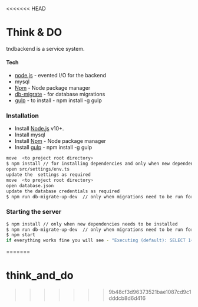 <<<<<<< HEAD
# Think & DO

tndbackend is a service system.

#### Tech

- [node.js] - evented I/O for the backend
- mysql
- [Npm] - Node package manager
- [db-migrate] - for database migrations
- [gulp] - to install - npm install -g gulp

### Installation

- Install [Node.js](https://nodejs.org/) v10+.
- Install mysql
- Install [Npm] - Node package manager
- Install [gulp] - npm install -g gulp

```sh
move  <to project root directory>
$ npm install // for installing dependencies and only when new dependencies needs to be installed
open src/settings/env.ts
update the  settings as required
move  <to project root directory>
open database.json
update the database credentials as required
$ npm run db-migrate-up-dev  // only when migrations need to be run for dev env
```

### Starting the server

```sh
$ npm install // only when new dependencies needs to be installed
$ npm run db-migrate-up-dev  // only when migrations need to be run for dev env
$ npm start
if everything works fine you will see - "Executing (default): SELECT 1+1 AS result"
```

[node.js]: http://nodejs.org
[express]: http://expressjs.com
[gulp]: http://gulpjs.com
[npm]: https://www.npmjs.com
[db-migrate]: https://www.npmjs.com/package/db-migrate
[sequelize]: https://sequelize.org/
[gulp]: https://www.npmjs.com/package/gulp
=======
# think_and_do
>>>>>>> 9b48cf3d96373521bae1087cd9c1dddcb8d6d416
